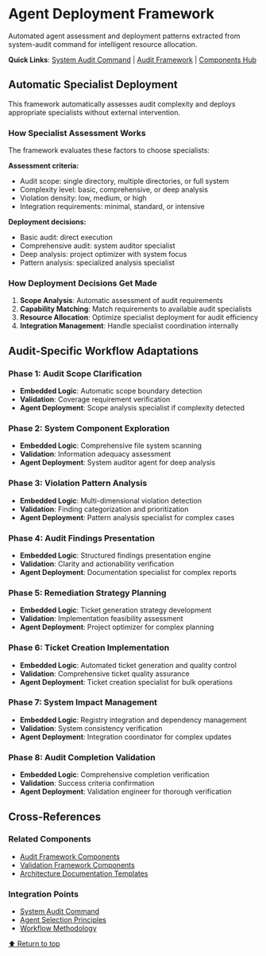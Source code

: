 # Agent Deployment Framework

Automated agent assessment and deployment patterns extracted from system-audit command for intelligent resource allocation.

**Quick Links**: [System Audit Command](../../../commands/domains/analysis/workflows/system-audit.md) | [Audit Framework](./audit-framework-components.md) | [Components Hub](./README.md)

## Automatic Specialist Deployment

This framework automatically assesses audit complexity and deploys appropriate specialists without external intervention.

### How Specialist Assessment Works
The framework evaluates these factors to choose specialists:

**Assessment criteria:**
- Audit scope: single directory, multiple directories, or full system
- Complexity level: basic, comprehensive, or deep analysis
- Violation density: low, medium, or high
- Integration requirements: minimal, standard, or intensive

**Deployment decisions:**
- Basic audit: direct execution
- Comprehensive audit: system auditor specialist
- Deep analysis: project optimizer with system focus
- Pattern analysis: specialized analysis specialist

### How Deployment Decisions Get Made
1. **Scope Analysis**: Automatic assessment of audit requirements
2. **Capability Matching**: Match requirements to available audit specialists
3. **Resource Allocation**: Optimize specialist deployment for audit efficiency
4. **Integration Management**: Handle specialist coordination internally

## Audit-Specific Workflow Adaptations

### Phase 1: Audit Scope Clarification
- **Embedded Logic**: Automatic scope boundary detection
- **Validation**: Coverage requirement verification
- **Agent Deployment**: Scope analysis specialist if complexity detected

### Phase 2: System Component Exploration
- **Embedded Logic**: Comprehensive file system scanning
- **Validation**: Information adequacy assessment
- **Agent Deployment**: System auditor agent for deep analysis

### Phase 3: Violation Pattern Analysis
- **Embedded Logic**: Multi-dimensional violation detection
- **Validation**: Finding categorization and prioritization
- **Agent Deployment**: Pattern analysis specialist for complex cases

### Phase 4: Audit Findings Presentation
- **Embedded Logic**: Structured findings presentation engine
- **Validation**: Clarity and actionability verification
- **Agent Deployment**: Documentation specialist for complex reports

### Phase 5: Remediation Strategy Planning
- **Embedded Logic**: Ticket generation strategy development
- **Validation**: Implementation feasibility assessment
- **Agent Deployment**: Project optimizer for complex planning

### Phase 6: Ticket Creation Implementation
- **Embedded Logic**: Automated ticket generation and quality control
- **Validation**: Comprehensive ticket quality assurance
- **Agent Deployment**: Ticket creation specialist for bulk operations

### Phase 7: System Impact Management
- **Embedded Logic**: Registry integration and dependency management
- **Validation**: System consistency verification
- **Agent Deployment**: Integration coordinator for complex updates

### Phase 8: Audit Completion Validation
- **Embedded Logic**: Comprehensive completion verification
- **Validation**: Success criteria confirmation
- **Agent Deployment**: Validation engineer for thorough verification

## Cross-References

### Related Components
- [Audit Framework Components](./audit-framework-components.md)
- [Validation Framework Components](./validation-framework-components.md)
- [Architecture Documentation Templates](./architecture-documentation-templates.md)

### Integration Points
- [System Audit Command](../../../commands/domains/analysis/workflows/system-audit.md)
- [Agent Selection Principles](../../principles/agent-selection.md)
- [Workflow Methodology](../../principles/workflow.md)

[⬆ Return to top](#agent-deployment-framework)
